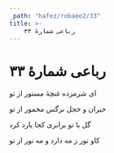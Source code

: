 ```yaml
---
_path: "hafez/robaee2/33"
title: >-
    رباعی شمارهٔ ۳۳
---
```

# رباعی شمارهٔ ۳۳

<div class="b" id="bn1"><div class="m1"><p>ای شرمزده غنچهٔ مستور از تو</p></div>
<div class="m2"><p>حیران و خجل نرگس مخمور از تو</p></div></div>
<div class="b" id="bn2"><div class="m1"><p>گل با تو برابری کجا یارد کرد</p></div>
<div class="m2"><p>کاو نور ز مه دارد و مه نور از تو</p></div></div>
